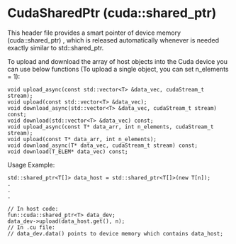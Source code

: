 # CudaSharedPtr (cuda::shared_ptr)

This header file provides a smart pointer of device memory (cuda::shared_ptr<T>) , 
which is released automatically whenever is needed exactly similar to std::shared_ptr.

To upload and download the array of host objects into the Cuda device you can use below functions 
(To upload a single object, you can set n_elements = 1):

    void upload_async(const std::vector<T> &data_vec, cudaStream_t stream);
    void upload(const std::vector<T> &data_vec);
    void download_async(std::vector<T> &data_vec, cudaStream_t stream) const;
    void download(std::vector<T> &data_vec) const;
    void upload_async(const T* data_arr, int n_elements, cudaStream_t stream);
    void upload(const T* data_arr, int n_elements);
    void download_async(T* data_vec, cudaStream_t stream) const;
    void download(T_ELEM* data_vec) const;
    
Usage Example:


    std::shared_ptr<T[]> data_host = std::shared_ptr<T[]>(new T[n]);
    .
    .
    .

    // In host code:
    fun::cuda::shared_ptr<T> data_dev;
    data_dev->upload(data_host.get(), n);
    // In .cu file:
    // data_dev.data() points to device memory which contains data_host;

